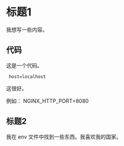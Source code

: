 # 标题1

我想写一些内容。

## 代码

这是一个代码。

`
host=localhost`

这很好。

例如： NGINX_HTTP_PORT=8080

## 标题2

我在 env 文件中找到一些东西。我喜欢我的国家。
